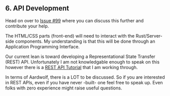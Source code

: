 ## 6. API Development

Head on over to [Issue #99](https://github.com/BanjoFox/aardwolf/issues/102) where you can discuss this further and contribute your help.

The HTML/CSS parts (front-end) will need to interact with the Rust/Server-side components.  My understanding is that this will be done through an Application Programming Interface.

Our current lean is toward developing a Representational State Transfer (REST) API.  Unfortunately I am not knowledgable enough to speak on this however there is a [REST API Tutorial](http://www.restapitutorial.com/) that I am working through.  

In terms of Aardwolf, there is a LOT to be discussed.  So if you are interested in REST APIs, even if you have never -built- one feel free to speak up.  Even folks with zero experience might raise useful questions.
